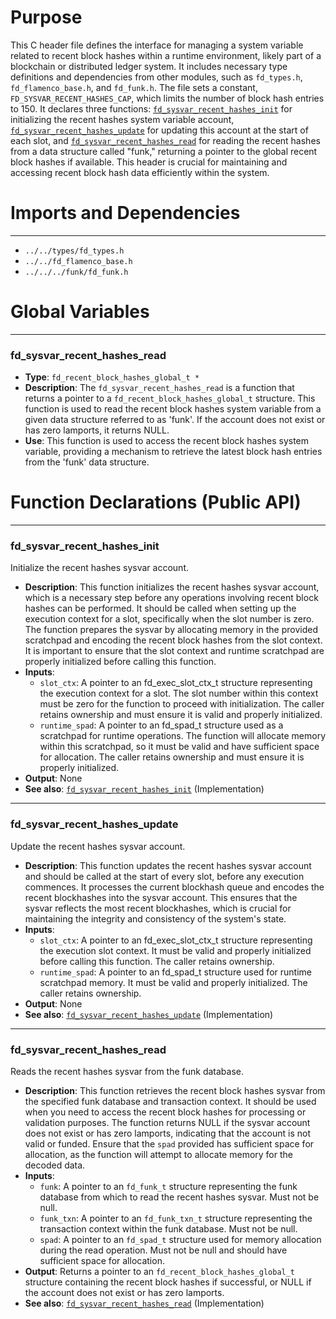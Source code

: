 # Purpose
This C header file defines the interface for managing a system variable related to recent block hashes within a runtime environment, likely part of a blockchain or distributed ledger system. It includes necessary type definitions and dependencies from other modules, such as `fd_types.h`, `fd_flamenco_base.h`, and `fd_funk.h`. The file sets a constant, `FD_SYSVAR_RECENT_HASHES_CAP`, which limits the number of block hash entries to 150. It declares three functions: [`fd_sysvar_recent_hashes_init`](#fd_sysvar_recent_hashes_init) for initializing the recent hashes system variable account, [`fd_sysvar_recent_hashes_update`](#fd_sysvar_recent_hashes_update) for updating this account at the start of each slot, and [`fd_sysvar_recent_hashes_read`](#fd_sysvar_recent_hashes_read) for reading the recent hashes from a data structure called "funk," returning a pointer to the global recent block hashes if available. This header is crucial for maintaining and accessing recent block hash data efficiently within the system.
# Imports and Dependencies

---
- `../../types/fd_types.h`
- `../../fd_flamenco_base.h`
- `../../../funk/fd_funk.h`


# Global Variables

---
### fd\_sysvar\_recent\_hashes\_read
- **Type**: `fd_recent_block_hashes_global_t *`
- **Description**: The `fd_sysvar_recent_hashes_read` is a function that returns a pointer to a `fd_recent_block_hashes_global_t` structure. This function is used to read the recent block hashes system variable from a given data structure referred to as 'funk'. If the account does not exist or has zero lamports, it returns NULL.
- **Use**: This function is used to access the recent block hashes system variable, providing a mechanism to retrieve the latest block hash entries from the 'funk' data structure.


# Function Declarations (Public API)

---
### fd\_sysvar\_recent\_hashes\_init<!-- {{#callable_declaration:fd_sysvar_recent_hashes_init}} -->
Initialize the recent hashes sysvar account.
- **Description**: This function initializes the recent hashes sysvar account, which is a necessary step before any operations involving recent block hashes can be performed. It should be called when setting up the execution context for a slot, specifically when the slot number is zero. The function prepares the sysvar by allocating memory in the provided scratchpad and encoding the recent block hashes from the slot context. It is important to ensure that the slot context and runtime scratchpad are properly initialized before calling this function.
- **Inputs**:
    - `slot_ctx`: A pointer to an fd_exec_slot_ctx_t structure representing the execution context for a slot. The slot number within this context must be zero for the function to proceed with initialization. The caller retains ownership and must ensure it is valid and properly initialized.
    - `runtime_spad`: A pointer to an fd_spad_t structure used as a scratchpad for runtime operations. The function will allocate memory within this scratchpad, so it must be valid and have sufficient space for allocation. The caller retains ownership and must ensure it is properly initialized.
- **Output**: None
- **See also**: [`fd_sysvar_recent_hashes_init`](fd_sysvar_recent_hashes.c.driver.md#fd_sysvar_recent_hashes_init)  (Implementation)


---
### fd\_sysvar\_recent\_hashes\_update<!-- {{#callable_declaration:fd_sysvar_recent_hashes_update}} -->
Update the recent hashes sysvar account.
- **Description**: This function updates the recent hashes sysvar account and should be called at the start of every slot, before any execution commences. It processes the current blockhash queue and encodes the recent blockhashes into the sysvar account. This ensures that the sysvar reflects the most recent blockhashes, which is crucial for maintaining the integrity and consistency of the system's state.
- **Inputs**:
    - `slot_ctx`: A pointer to an fd_exec_slot_ctx_t structure representing the execution slot context. It must be valid and properly initialized before calling this function. The caller retains ownership.
    - `runtime_spad`: A pointer to an fd_spad_t structure used for runtime scratchpad memory. It must be valid and properly initialized. The caller retains ownership.
- **Output**: None
- **See also**: [`fd_sysvar_recent_hashes_update`](fd_sysvar_recent_hashes.c.driver.md#fd_sysvar_recent_hashes_update)  (Implementation)


---
### fd\_sysvar\_recent\_hashes\_read<!-- {{#callable_declaration:fd_sysvar_recent_hashes_read}} -->
Reads the recent hashes sysvar from the funk database.
- **Description**: This function retrieves the recent block hashes sysvar from the specified funk database and transaction context. It should be used when you need to access the recent block hashes for processing or validation purposes. The function returns NULL if the sysvar account does not exist or has zero lamports, indicating that the account is not valid or funded. Ensure that the `spad` provided has sufficient space for allocation, as the function will attempt to allocate memory for the decoded data.
- **Inputs**:
    - `funk`: A pointer to an `fd_funk_t` structure representing the funk database from which to read the recent hashes sysvar. Must not be null.
    - `funk_txn`: A pointer to an `fd_funk_txn_t` structure representing the transaction context within the funk database. Must not be null.
    - `spad`: A pointer to an `fd_spad_t` structure used for memory allocation during the read operation. Must not be null and should have sufficient space for allocation.
- **Output**: Returns a pointer to an `fd_recent_block_hashes_global_t` structure containing the recent block hashes if successful, or NULL if the account does not exist or has zero lamports.
- **See also**: [`fd_sysvar_recent_hashes_read`](fd_sysvar_recent_hashes.c.driver.md#fd_sysvar_recent_hashes_read)  (Implementation)


